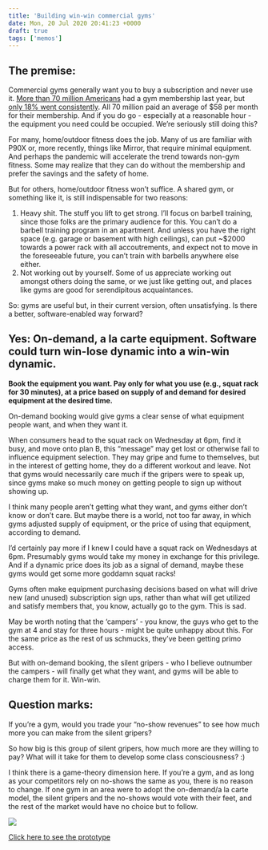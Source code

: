 ```yaml
---
title: 'Building win-win commercial gyms'
date: Mon, 20 Jul 2020 20:41:23 +0000
draft: true
tags: ['memos']
---
```


The premise:
------------

Commercial gyms generally want you to buy a subscription and never use it. [More than 70 million Americans](https://www.ihrsa.org/about/media-center/press-releases/latest-ihrsa-data-over-6b-visits-to-39-570-gyms-in-2018/) had a gym membership last year, but [only 18% went consistently](https://www.glofox.com/blog/10-gym-membership-statistics-you-need-to-know/). All 70 million paid an average of $58 per month for their membership. And if you do go - especially at a reasonable hour - the equipment you need could be occupied. We’re seriously still doing this?

For many, home/outdoor fitness does the job. Many of us are familiar with P90X or, more recently, things like Mirror, that require minimal equipment. And perhaps the pandemic will accelerate the trend towards non-gym fitness. Some may realize that they can do without the membership and prefer the savings and the safety of home.

But for others, home/outdoor fitness won’t suffice. A shared gym, or something like it, is still indispensable for two reasons:

1.  Heavy shit. The stuff you lift to get strong. I’ll focus on barbell training, since those folks are the primary audience for this. You can’t do a barbell training program in an apartment. And unless you have the right space (e.g. garage or basement with high ceilings), can put ~$2000 towards a power rack with all accoutrements, and expect not to move in the foreseeable future, you can’t train with barbells anywhere else either.
2.  Not working out by yourself. Some of us appreciate working out amongst others doing the same, or we just like getting out, and places like gyms are good for serendipitous acquaintances. 

So: gyms are useful but, in their current version, often unsatisfying. Is there a better, software-enabled way forward?

Yes: On-demand, a la carte equipment. Software could turn win-lose dynamic into a win-win dynamic.
--------------------------------------------------------------------------------------------------

**Book the equipment you want. Pay only for what you use (e.g., squat rack for 30 minutes), at a price based on supply of and demand for desired equipment at the desired time.**

On-demand booking would give gyms a clear sense of what equipment people want, and when they want it. 

When consumers head to the squat rack on Wednesday at 6pm, find it busy, and move onto plan B, this “message” may get lost or otherwise fail to influence equipment selection. They may gripe and fume to themselves, but in the interest of getting home, they do a different workout and leave. Not that gyms would necessarily care much if the gripers were to speak up, since gyms make so much money on getting people to sign up without showing up.

I think many people aren’t getting what they want, and gyms either don’t know or don’t care. But maybe there is a world, not too far away, in which gyms adjusted supply of equipment, or the price of using that equipment, according to demand.

I’d certainly pay more if I knew I could have a squat rack on Wednesdays at 6pm. Presumably gyms would take my money in exchange for this privilege. And if a dynamic price does its job as a signal of demand, maybe these gyms would get some more goddamn squat racks!

Gyms often make equipment purchasing decisions based on what will drive new (and unused) subscription sign ups, rather than what will get utilized and satisfy members that, you know, actually go to the gym. This is sad.

May be worth noting that the ‘campers’ - you know, the guys who get to the gym at 4 and stay for three hours - might be quite unhappy about this. For the same price as the rest of us schmucks, they’ve been getting primo access. 

But with on-demand booking, the silent gripers - who I believe outnumber the campers - will finally get what they want, and gyms will be able to charge them for it. Win-win.

Question marks:
---------------

If you’re a gym, would you trade your “no-show revenues” to see how much more you can make from the silent gripers? 

So how big is this group of silent gripers, how much more are they willing to pay? What will it take for them to develop some class consciousness? :) 

I think there is a game-theory dimension here. If you’re a gym, and as long as your competitors rely on no-shows the same as you, there is no reason to change. If one gym in an area were to adopt the on-demand/a la carte model, the silent gripers and the no-shows would vote with their feet, and the rest of the market would have no choice but to follow.

![](https://lh6.googleusercontent.com/YmZfaNmuPV-SQU9yPt9RmjHNbu_b45aKXDJcZBAXhw-Wqx0dpQgtBNsqycKplrD_2fPvEThcBF8jvw3fHikizibPFlaxbxrfVbbZ98GtQmWk8223ctZgL3526Z3NjL4rznxCYX91)

[Click here to see the prototype](https://www.figma.com/proto/ZCzsMBT3Qu6iWrPPzM0NVE/Gym-Equipment-Booking?node-id=20199%3A0&scaling=scale-down)